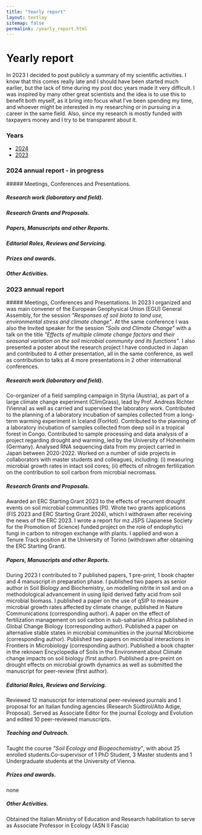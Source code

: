 ```yaml
---
title: "Yearly report"
layout: textlay
sitemap: false
permalink: /yearly_report.html
---
```


# Yearly report

In 2023 I decided to post publicly a summary of my scientific activities. I know that this comes really late and I should have been started much earlier, but the lack of time during my post doc years made it very difficult. I was inspired by many other great scientists and the idea is to use this to benefit both myself, as it bring into focus what I’ve been spending my time, and whoever might be interested in my researching or in pursuing in a career in the same field. Also, since my research is mostly funded with taxpayers money and I try to be transparent about it.


### Years
- [2024](#2024-annual-report)
- [2023](#2023-annual-report)

### 2024 annual report - in progress

<div class="jumbotron">
##### Meetings, Conferences and Presentations.

##### Research work (laboratory and field).
##### Research Grants and Proposals. 
##### Papers, Manuscripts and other Reports. 
##### Editorial Roles, Reviews and Servicing. 
##### Prizes and awards.
##### Other Activities. 
 
</div>


### 2023 annual report

<div class="jumbotron">
##### Meetings, Conferences and Presentations. 
In 2023 I organized and was main convener of the European Geophysical Union (EGU) General Assembly, for the session <em>"Responses of soil biota to land use, environmental stress and climate change"</em>. At the same conference I was also the Invited speaker for the session <em>"Soils and Climate Change"</em> with a talk on the title <em>"Effects of multiple climate change factors and their seasonal variation on the soil microbial community and its functions"</em>. I also presented a poster about the research project I have conducted in Japan and contributed to 4 other presentation, all in the same conference, as well as contribution to talks at 4 more presentations in 2 other international conferences.

##### Research work (laboratory and field). 
Co-organizer of a field sampling campaign in Styria (Austria), as part of a large climate change experiment (ClimGrass), lead by Prof. Andreas Richter (Vienna) as well as carried and supervised the laboratory work. Contributed to the planning of a laboratory incubation of samples collected from a long-term warming experiment in Iceland (ForHot). Contributed to the planning of a laboratory incubation of samples collected from deep soil in a tropical forest in Congo. Contributed to sample processing and data analysis of a project regarding drought and warming, led by the University of Hohenheim (Germany). Analysed RNA sequencing data from my project carried in Japan between 2020-2022. Worked on a number of side projects in collaborators with master students and colleagues, including: (i) measuring microbial growth rates in intact soil cores; (ii) effects of nitrogen fertilization on the contribution to soil carbon from microbial necromass.

##### Research Grants and Proposals. 
Awarded an ERC Starting Grant 2023 to the effects of recurrent drought events on soil microbial communities (PI). Wrote two grants applications (FIS 2023 and ERC Starting Grant 2024), which I withdrawn after receiving the news of the ERC 2023. I wrote a report for mz JSPS (Japanese Society for the Promotion of Science) funded project on the role of endophytici fungi in carbon to nitrogen exchange with plants. I applied and won a Tenure Track position at the University of Torino (withdrawn after obtaining the ERC Starting Grant).

##### Papers, Manuscripts and other Reports. 
During 2023 I contributed to 7 published papers, 1 pre-print, 1 book chapter and 4 manuscript in preparation phase. I published two papers as senior author in Soil Biology and Biochemistry, on modelling nitrite in soil and on a methodological advancement in using lipid derived fatty acid from soil microbial biomass. I published a paper on the use of qSIP to measure microbial growth rates affected by climate change, published in Nature Communications (corresponding author). A paper on the effect of fertilization management on soil carbon in sub-saharian Africa published in Global Change Biology (corresponding author). Published a paper on alternative stable states in microbial communities in the journal Microbiome (corresponding author). Published two papers on microbial interactions in Frontiers in Microbiology (corresponding author). Published a book chapter in the reknown Encyclopedia of Soils in the Environment about Climate change impacts on soil biology (first author). Published a pre-preint on drought effects on microbial growth dynamics as well as submitted the manuscript for peer-review (first author).

##### Editorial Roles, Reviews and Servicing. 
Reviewed 12 manuscript for international peer-reviewed journals and 1 proposal for an Italian funding agencies (Research Südtirol/Alto Adige, Proposal). Served as Associate Editor for the journal Ecology and Evolution and edited 10 peer-reviewed manuscripts.

##### Teaching and Outreach. 
Taught the course <em>"Soil Ecology and Biogeochemistry"</em>, with about 25 enrolled students.Co-supervisor of 1 PhD Student, 3 Master students and 1 Undergraduate students at the University of Vienna. 

##### Prizes and awards. 
none

##### Other Activities. 
Obtained the Italian Ministry of Education and Research habilitation to serve as Associate Professor in Ecology (ASN II Fascia) 


</div>
